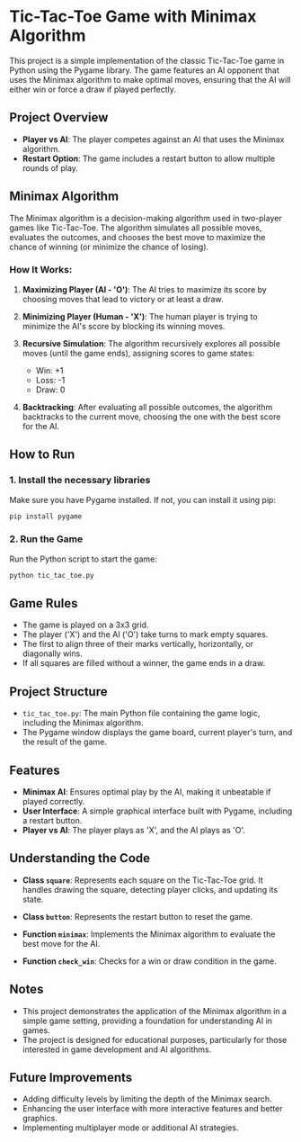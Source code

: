 # Tic-Tac-Toe Game with Minimax Algorithm

This project is a simple implementation of the classic Tic-Tac-Toe game in Python using the Pygame library. The game features an AI opponent that uses the Minimax algorithm to make optimal moves, ensuring that the AI will either win or force a draw if played perfectly.

## Project Overview

- **Player vs AI**: The player competes against an AI that uses the Minimax algorithm.
- **Restart Option**: The game includes a restart button to allow multiple rounds of play.

## Minimax Algorithm

The Minimax algorithm is a decision-making algorithm used in two-player games like Tic-Tac-Toe. The algorithm simulates all possible moves, evaluates the outcomes, and chooses the best move to maximize the chance of winning (or minimize the chance of losing).

### How It Works:

1. **Maximizing Player (AI - 'O')**: The AI tries to maximize its score by choosing moves that lead to victory or at least a draw.
   
2. **Minimizing Player (Human - 'X')**: The human player is trying to minimize the AI's score by blocking its winning moves.

3. **Recursive Simulation**: The algorithm recursively explores all possible moves (until the game ends), assigning scores to game states:
   - Win: +1
   - Loss: -1
   - Draw: 0

4. **Backtracking**: After evaluating all possible outcomes, the algorithm backtracks to the current move, choosing the one with the best score for the AI.

## How to Run

### 1. Install the necessary libraries

Make sure you have Pygame installed. If not, you can install it using pip:

```bash
pip install pygame
```
### 2. Run the Game

Run the Python script to start the game:

```bash
python tic_tac_toe.py
```
## Game Rules

- The game is played on a 3x3 grid.
- The player ('X') and the AI ('O') take turns to mark empty squares.
- The first to align three of their marks vertically, horizontally, or diagonally wins.
- If all squares are filled without a winner, the game ends in a draw.

## Project Structure

- `tic_tac_toe.py`: The main Python file containing the game logic, including the Minimax algorithm.
- The Pygame window displays the game board, current player's turn, and the result of the game.

## Features

- **Minimax AI**: Ensures optimal play by the AI, making it unbeatable if played correctly.
- **User Interface**: A simple graphical interface built with Pygame, including a restart button.
- **Player vs AI**: The player plays as 'X', and the AI plays as 'O'.

## Understanding the Code

- **Class `square`**: Represents each square on the Tic-Tac-Toe grid. It handles drawing the square, detecting player clicks, and updating its state.
    
- **Class `button`**: Represents the restart button to reset the game.
    
- **Function `minimax`**: Implements the Minimax algorithm to evaluate the best move for the AI.
    
- **Function `check_win`**: Checks for a win or draw condition in the game.
    

## Notes

- This project demonstrates the application of the Minimax algorithm in a simple game setting, providing a foundation for understanding AI in games.
- The project is designed for educational purposes, particularly for those interested in game development and AI algorithms.

## Future Improvements

- Adding difficulty levels by limiting the depth of the Minimax search.
- Enhancing the user interface with more interactive features and better graphics.
- Implementing multiplayer mode or additional AI strategies.